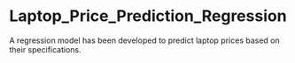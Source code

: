 # Laptop_Price_Prediction_Regression
 A regression model has been developed to predict laptop prices based on their specifications.

